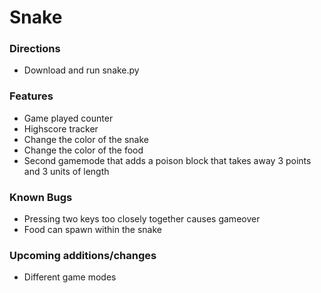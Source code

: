 # Snake

### Directions
- Download and run snake.py

### Features
- Game played counter
- Highscore tracker
- Change the color of the snake
- Change the color of the food
- Second gamemode that adds a poison block that takes away 3 points and 3 units of length

### Known Bugs
- Pressing two keys too closely together causes gameover
- Food can spawn within the snake

### Upcoming additions/changes
- Different game modes